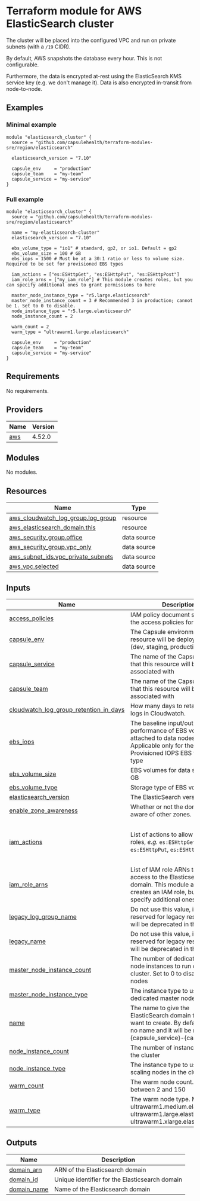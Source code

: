 # Terraform module for AWS ElasticSearch cluster

The cluster will be placed into the configured VPC and run on private subnets (with a `/19` CIDR).

By default, AWS snapshots the database every hour. This is not configurable.

Furthermore, the data is encrypted at-rest using the ElasticSearch KMS service key (e.g. we don't manage it). Data
is also encrypted in-transit from node-to-node.

## Examples


### Minimal example
```hcl
module "elasticsearch_cluster" {
  source = "github.com/capsulehealth/terraform-modules-sre/region/elasticsearch"

  elasticsearch_version = "7.10"

  capsule_env     = "production"
  capsule_team    = "my-team"
  capsule_service = "my-service"
}
```

### Full example
```hcl
module "elasticsearch_cluster" {
  source = "github.com/capsulehealth/terraform-modules-sre/region/elasticsearch"

  name = "my-elasticsearch-cluster"
  elasticsearch_version = "7.10"

  ebs_volume_type = "io1" # standard, gp2, or io1. Default = gp2
  ebs_volume_size = 100 # GB
  ebs_iops = 1500 # Must be at a 30:1 ratio or less to volume size. Required to be set for provisioned EBS types
  
  iam_actions = ["es:ESHttpGet", "es:ESHttpPut", "es:ESHttpPost"]
  iam_role_arns = ["my_iam_role"] # This module creates roles, but you can specify additional ones to grant permissions to here

  master_node_instance_type = "r5.large.elasticsearch"
  master_node_instance_count = 3 # Recommended 3 in production; cannot be 1. Set to 0 to disable.
  node_instance_type = "r5.large.elasticsearch"
  node_instance_count = 2

  warm_count = 2
  warm_type = "ultrawarm1.large.elasticsearch"
  
  capsule_env     = "production"
  capsule_team    = "my-team"
  capsule_service = "my-service"
}
```

<!-- BEGIN_TF_DOCS -->
## Requirements

No requirements.

## Providers

| Name | Version |
|------|---------|
| <a name="provider_aws"></a> [aws](#provider\_aws) | 4.52.0 |

## Modules

No modules.

## Resources

| Name | Type |
|------|------|
| [aws_cloudwatch_log_group.log_group](https://registry.terraform.io/providers/hashicorp/aws/latest/docs/resources/cloudwatch_log_group) | resource |
| [aws_elasticsearch_domain.this](https://registry.terraform.io/providers/hashicorp/aws/latest/docs/resources/elasticsearch_domain) | resource |
| [aws_security_group.office](https://registry.terraform.io/providers/hashicorp/aws/latest/docs/data-sources/security_group) | data source |
| [aws_security_group.vpc_only](https://registry.terraform.io/providers/hashicorp/aws/latest/docs/data-sources/security_group) | data source |
| [aws_subnet_ids.vpc_private_subnets](https://registry.terraform.io/providers/hashicorp/aws/latest/docs/data-sources/subnet_ids) | data source |
| [aws_vpc.selected](https://registry.terraform.io/providers/hashicorp/aws/latest/docs/data-sources/vpc) | data source |

## Inputs

| Name | Description | Type | Default | Required |
|------|-------------|------|---------|:--------:|
| <a name="input_access_policies"></a> [access\_policies](#input\_access\_policies) | IAM policy document specifying the access policies for the domain | `string` | `null` | no |
| <a name="input_capsule_env"></a> [capsule\_env](#input\_capsule\_env) | The Capsule environment that this resource will be deployed into (dev, staging, production) | `string` | n/a | yes |
| <a name="input_capsule_service"></a> [capsule\_service](#input\_capsule\_service) | The name of the Capsule service that this resource will be associated with | `string` | n/a | yes |
| <a name="input_capsule_team"></a> [capsule\_team](#input\_capsule\_team) | The name of the Capsule team that this resource will be associated with | `string` | n/a | yes |
| <a name="input_cloudwatch_log_group_retention_in_days"></a> [cloudwatch\_log\_group\_retention\_in\_days](#input\_cloudwatch\_log\_group\_retention\_in\_days) | How many days to retain cluster logs in Cloudwatch. | `number` | `30` | no |
| <a name="input_ebs_iops"></a> [ebs\_iops](#input\_ebs\_iops) | The baseline input/output (I/O) performance of EBS volumes attached to data nodes. Applicable only for the Provisioned IOPS EBS volume type | `number` | `0` | no |
| <a name="input_ebs_volume_size"></a> [ebs\_volume\_size](#input\_ebs\_volume\_size) | EBS volumes for data storage in GB | `number` | `100` | no |
| <a name="input_ebs_volume_type"></a> [ebs\_volume\_type](#input\_ebs\_volume\_type) | Storage type of EBS volumes | `string` | `"gp2"` | no |
| <a name="input_elasticsearch_version"></a> [elasticsearch\_version](#input\_elasticsearch\_version) | The ElasticSearch version to use | `string` | n/a | yes |
| <a name="input_enable_zone_awareness"></a> [enable\_zone\_awareness](#input\_enable\_zone\_awareness) | Whether or not the domain is aware of other zones. | `bool` | `false` | no |
| <a name="input_iam_actions"></a> [iam\_actions](#input\_iam\_actions) | List of actions to allow for the IAM roles, _e.g._ `es:ESHttpGet`, `es:ESHttpPut`, `es:ESHttpPost` | `list(string)` | <pre>[<br>  "es:ESHttpGet",<br>  "es:ESHttpPut",<br>  "es:ESHttpPost"<br>]</pre> | no |
| <a name="input_iam_role_arns"></a> [iam\_role\_arns](#input\_iam\_role\_arns) | List of IAM role ARNs to permit access to the Elasticsearch domain. This module already creates an IAM role, but you can specify additional ones. | `list(string)` | `[]` | no |
| <a name="input_legacy_log_group_name"></a> [legacy\_log\_group\_name](#input\_legacy\_log\_group\_name) | Do not use this value, it is reserved for legacy resources and will be deprecated in the future. | `string` | `null` | no |
| <a name="input_legacy_name"></a> [legacy\_name](#input\_legacy\_name) | Do not use this value, it is reserved for legacy resources and will be deprecated in the future. | `string` | `null` | no |
| <a name="input_master_node_instance_count"></a> [master\_node\_instance\_count](#input\_master\_node\_instance\_count) | The number of dedicated master node instances to run on the cluster. Set to 0 to disable master nodes | `number` | `null` | no |
| <a name="input_master_node_instance_type"></a> [master\_node\_instance\_type](#input\_master\_node\_instance\_type) | The instance type to use for dedicated master nodes | `string` | `"r5.large.elasticsearch"` | no |
| <a name="input_name"></a> [name](#input\_name) | The name to give the ElasticSearch domain that you want to create. By default, there is no name and it will be named {capsule\_service}-{capsule\_env} | `string` | `null` | no |
| <a name="input_node_instance_count"></a> [node\_instance\_count](#input\_node\_instance\_count) | The number of instances to run on the cluster | `number` | `null` | no |
| <a name="input_node_instance_type"></a> [node\_instance\_type](#input\_node\_instance\_type) | The instance type to use for scaling nodes in the cluster | `string` | `"r5.large.elasticsearch"` | no |
| <a name="input_warm_count"></a> [warm\_count](#input\_warm\_count) | The warm node count. Must be between 2 and 150 | `number` | `0` | no |
| <a name="input_warm_type"></a> [warm\_type](#input\_warm\_type) | The warm node type. Must be ultrawarm1.medium.elasticsearch, ultrawarm1.large.elasticsearch, or ultrawarm1.xlarge.elasticsearch | `string` | `null` | no |

## Outputs

| Name | Description |
|------|-------------|
| <a name="output_domain_arn"></a> [domain\_arn](#output\_domain\_arn) | ARN of the Elasticsearch domain |
| <a name="output_domain_id"></a> [domain\_id](#output\_domain\_id) | Unique identifier for the Elasticsearch domain |
| <a name="output_domain_name"></a> [domain\_name](#output\_domain\_name) | Name of the Elasticsearch domain |
<!-- END_TF_DOCS -->
